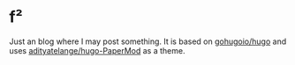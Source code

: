 # f²
Just an blog where I may post something.
It is based on [gohugoio/hugo](https://github.com/gohugoio/hugo) and uses [adityatelange/hugo-PaperMod](https://github.com/adityatelange/hugo-PaperMod) as a theme.
